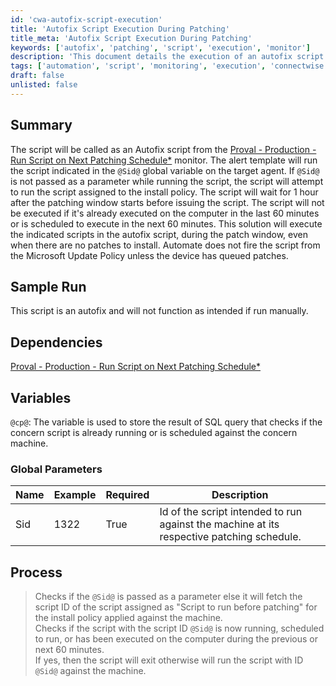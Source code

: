 ```yaml
---
id: 'cwa-autofix-script-execution'
title: 'Autofix Script Execution During Patching'
title_meta: 'Autofix Script Execution During Patching'
keywords: ['autofix', 'patching', 'script', 'execution', 'monitor']
description: 'This document details the execution of an autofix script during the patching schedule in ConnectWise Automate. It explains how the script is triggered, its dependencies, global parameters, and the process of checking script execution status to ensure optimal performance during patching windows.'
tags: ['automation', 'script', 'monitoring', 'execution', 'connectwise']
draft: false
unlisted: false
---
```

## Summary

The script will be called as an Autofix script from the [Proval - Production - Run Script on Next Patching Schedule*](https://proval.itglue.com/DOC-5078775-8288166) monitor. The alert template will run the script indicated in the `@Sid@` global variable on the target agent. If `@Sid@` is not passed as a parameter while running the script, the script will attempt to run the script assigned to the install policy. The script will wait for 1 hour after the patching window starts before issuing the script. The script will not be executed if it's already executed on the computer in the last 60 minutes or is scheduled to execute in the next 60 minutes. This solution will execute the indicated scripts in the autofix script, during the patch window, even when there are no patches to install. Automate does not fire the script from the Microsoft Update Policy unless the device has queued patches.

## Sample Run

This script is an autofix and will not function as intended if run manually.

## Dependencies

[Proval - Production - Run Script on Next Patching Schedule*](https://proval.itglue.com/DOC-5078775-8288166)

## Variables

`@cp@`: The variable is used to store the result of SQL query that checks if the concern script is already running or is scheduled against the concern machine.

### Global Parameters

| Name | Example | Required | Description |
|------|---------|----------|-------------|
| Sid  | 1322    | True     | Id of the script intended to run against the machine at its respective patching schedule. |

## Process

> Checks if the `@Sid@` is passed as a parameter else it will fetch the script ID of the script assigned as "Script to run before patching" for the install policy applied against the machine.  
> Checks if the script with the script ID `@Sid@` is now running, scheduled to run, or has been executed on the computer during the previous or next 60 minutes.  
> If yes, then the script will exit otherwise will run the script with ID `@Sid@` against the machine.


